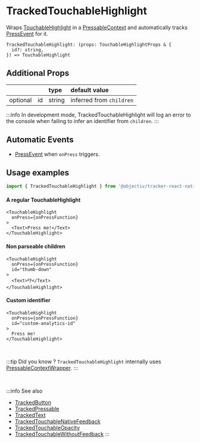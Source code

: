 # TrackedTouchableHighlight

Wraps [TouchableHighlight](https://reactnative.dev/docs/touchablehighlight) in a [PressableContext](/taxonomy/reference/location-contexts/PressableContext.md) and automatically tracks [PressEvent](/taxonomy/reference/events/PressEvent.md) for it.

```tsx
TrackedTouchableHighlight: (props: TouchableHighlightProps & {
  id?: string,
}) => TouchableHighlight
```

## Additional Props
|          |     | type      | default value            | 
|:--------:|:----|:----------|:-------------------------|
| optional | id  | string    | inferred from `children` |

:::info
In development mode, TrackedTouchableHighlight will log an error to the console when failing to infer an identifier from `children`.
:::

## Automatic Events
- [PressEvent](/taxonomy/reference/events/PressEvent.md) when `onPress` triggers.

## Usage examples

```jsx
import { TrackedTouchableHighlight } from '@objectiv/tracker-react-native';
```

#### A regular TouchableHighlight
```tsx
<TouchableHighlight 
  onPress={onPressFunction}
>
  <Text>Press me!</Text>
</TouchableHighlight>
```

#### Non parseable children
```tsx
<TouchableHighlight
  onPress={onPressFunction}
  id="thumb-down"
>
  <Text>👎</Text>
</TouchableHighlight>
```

#### Custom identifier
```tsx
<TouchableHighlight
  onPress={onPressFunction}
  id="custom-analytics-id"
>
  Press me!
</TouchableHighlight>
```

<br />

:::tip Did you know ?
`TrackedTouchableHighlight` internally uses [PressableContextWrapper](/tracking/react/api-reference/locationWrappers/PressableContextWrapper.md).
:::

<br />

:::info See also
- [TrackedButton](/tracking/react-native/api-reference/trackedComponents/TrackedButton.md)
- [TrackedPressable](/tracking/react-native/api-reference/trackedComponents/TrackedPressable.md)
- [TrackedText](/tracking/react-native/api-reference/trackedComponents/TrackedText.md)
- [TrackedTouchableNativeFeedback](/tracking/react-native/api-reference/trackedComponents/TrackedTouchableNativeFeedback.md)
- [TrackedTouchableOpacity](/tracking/react-native/api-reference/trackedComponents/TrackedTouchableOpacity.md)
- [TrackedTouchableWithoutFeedback](/tracking/react-native/api-reference/trackedComponents/TrackedTouchableWithoutFeedback.md)
:::
